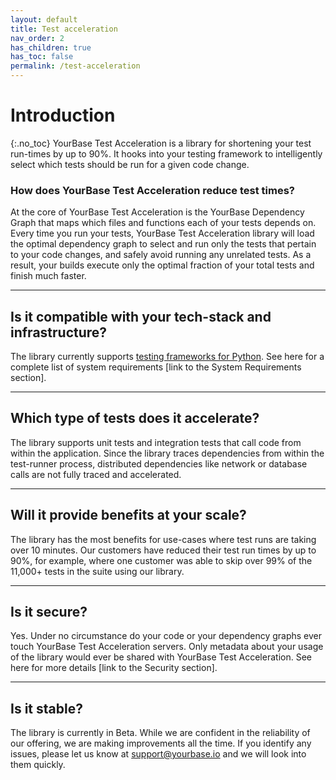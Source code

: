 ```yaml
---
layout: default
title: Test acceleration
nav_order: 2
has_children: true
has_toc: false
permalink: /test-acceleration
---
```


# Introduction
{:.no_toc}
YourBase Test Acceleration is a library for shortening your test run-times by up to 90%. It hooks into your testing framework to intelligently select which tests should be run for a given code change.

### How does YourBase Test Acceleration reduce test times?
At the core of YourBase Test Acceleration is the YourBase Dependency Graph that maps which files and functions each of your tests depends on. Every time you run your tests, YourBase Test Acceleration library will load the optimal dependency graph to select and run only the tests that pertain to your code changes, and safely avoid running any unrelated tests. As a result, your builds execute only the optimal fraction of your total tests and finish much faster.

---

## Is it compatible with your tech-stack and infrastructure?
The library currently supports [testing frameworks for Python](test-acceleration/system-requirements#supported-languages--testing-frameworks). See here for a complete list of system requirements [link to the System Requirements section].

---

## Which type of tests does it accelerate?
The library supports unit tests and integration tests that call code from within the application. Since the library traces dependencies from within the test-runner process,  distributed dependencies like network or database calls are not fully traced and accelerated.

---

## Will it provide benefits at your scale? 
The library has the most benefits for use-cases where test runs are taking over 10 minutes. Our customers have reduced their test run times by up to 90%, for example, where one customer was able to skip over 99% of the 11,000+ tests in the suite using our library.

---

## Is it secure?
Yes. Under no circumstance do your code or your dependency graphs ever touch YourBase Test Acceleration servers. Only metadata about your usage of the library would ever be shared with YourBase Test Acceleration. See here for more details [link to the Security section].

---

## Is it stable?
The library is currently in Beta. While we are confident in the reliability of our offering, we are making improvements all the time. If you identify any issues, please let us know at support@yourbase.io and we will look into them quickly.
